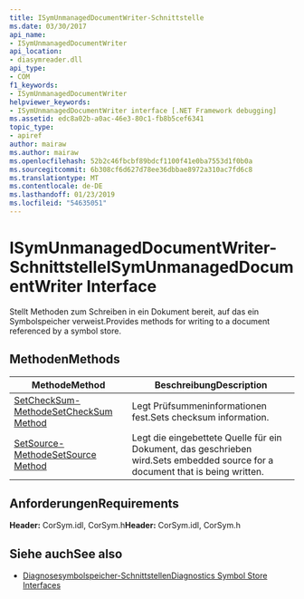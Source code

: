 ```yaml
---
title: ISymUnmanagedDocumentWriter-Schnittstelle
ms.date: 03/30/2017
api_name:
- ISymUnmanagedDocumentWriter
api_location:
- diasymreader.dll
api_type:
- COM
f1_keywords:
- ISymUnmanagedDocumentWriter
helpviewer_keywords:
- ISymUnmanagedDocumentWriter interface [.NET Framework debugging]
ms.assetid: edc8a02b-a0ac-46e3-80c1-fb8b5cef6341
topic_type:
- apiref
author: mairaw
ms.author: mairaw
ms.openlocfilehash: 52b2c46fbcbf89bdcf1100f41e0ba7553d1f0b0a
ms.sourcegitcommit: 6b308cf6d627d78ee36dbbae8972a310ac7fd6c8
ms.translationtype: MT
ms.contentlocale: de-DE
ms.lasthandoff: 01/23/2019
ms.locfileid: "54635051"
---
```

# <a name="isymunmanageddocumentwriter-interface"></a><span data-ttu-id="2b44c-102">ISymUnmanagedDocumentWriter-Schnittstelle</span><span class="sxs-lookup"><span data-stu-id="2b44c-102">ISymUnmanagedDocumentWriter Interface</span></span>
<span data-ttu-id="2b44c-103">Stellt Methoden zum Schreiben in ein Dokument bereit, auf das ein Symbolspeicher verweist.</span><span class="sxs-lookup"><span data-stu-id="2b44c-103">Provides methods for writing to a document referenced by a symbol store.</span></span>  
  
## <a name="methods"></a><span data-ttu-id="2b44c-104">Methoden</span><span class="sxs-lookup"><span data-stu-id="2b44c-104">Methods</span></span>  
  
|<span data-ttu-id="2b44c-105">Methode</span><span class="sxs-lookup"><span data-stu-id="2b44c-105">Method</span></span>|<span data-ttu-id="2b44c-106">Beschreibung</span><span class="sxs-lookup"><span data-stu-id="2b44c-106">Description</span></span>|  
|------------|-----------------|  
|[<span data-ttu-id="2b44c-107">SetCheckSum-Methode</span><span class="sxs-lookup"><span data-stu-id="2b44c-107">SetCheckSum Method</span></span>](../../../../docs/framework/unmanaged-api/diagnostics/isymunmanageddocumentwriter-setchecksum-method.md)|<span data-ttu-id="2b44c-108">Legt Prüfsummeninformationen fest.</span><span class="sxs-lookup"><span data-stu-id="2b44c-108">Sets checksum information.</span></span>|  
|[<span data-ttu-id="2b44c-109">SetSource-Methode</span><span class="sxs-lookup"><span data-stu-id="2b44c-109">SetSource Method</span></span>](../../../../docs/framework/unmanaged-api/diagnostics/isymunmanageddocumentwriter-setsource-method.md)|<span data-ttu-id="2b44c-110">Legt die eingebettete Quelle für ein Dokument, das geschrieben wird.</span><span class="sxs-lookup"><span data-stu-id="2b44c-110">Sets embedded source for a document that is being written.</span></span>|  
  
## <a name="requirements"></a><span data-ttu-id="2b44c-111">Anforderungen</span><span class="sxs-lookup"><span data-stu-id="2b44c-111">Requirements</span></span>  
 <span data-ttu-id="2b44c-112">**Header:** CorSym.idl, CorSym.h</span><span class="sxs-lookup"><span data-stu-id="2b44c-112">**Header:** CorSym.idl, CorSym.h</span></span>  
  
## <a name="see-also"></a><span data-ttu-id="2b44c-113">Siehe auch</span><span class="sxs-lookup"><span data-stu-id="2b44c-113">See also</span></span>
- [<span data-ttu-id="2b44c-114">Diagnosesymbolspeicher-Schnittstellen</span><span class="sxs-lookup"><span data-stu-id="2b44c-114">Diagnostics Symbol Store Interfaces</span></span>](../../../../docs/framework/unmanaged-api/diagnostics/diagnostics-symbol-store-interfaces.md)
